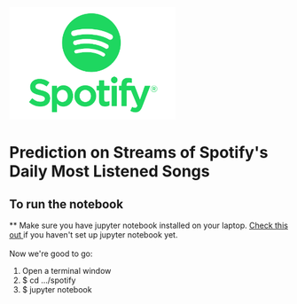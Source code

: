 <img src='./spotify/Spotify.jpg' width=300>

# Prediction on Streams of Spotify's Daily Most Listened Songs

## To run the notebook
** Make sure you have jupyter notebook installed on your laptop. <a href='https://jupyter.readthedocs.io/en/latest/install.html'>Check this out </a> 
if you haven't set up jupyter notebook yet.<br><br>
Now we're good to go:
<ol>
<li> Open a terminal window</li>
<li> $ cd .../spotify</li>
<li> $ jupyter notebook</li>
<ol>
